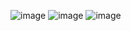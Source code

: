 ![image](https://github.com/user-attachments/assets/02c60d86-01ac-4ec6-a22e-cad9ce8cc017)
![image](https://github.com/user-attachments/assets/9583a866-0360-4efc-8c18-1b7d16bd8713)
![image](https://github.com/user-attachments/assets/e03c15f8-53d5-4374-a89e-2d9fd7cc381a)
